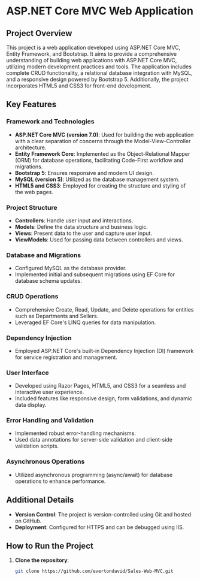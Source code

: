 # ASP.NET Core MVC Web Application

## Project Overview
This project is a web application developed using ASP.NET Core MVC, Entity Framework, and Bootstrap. It aims to provide a comprehensive understanding of building web applications with ASP.NET Core MVC, utilizing modern development practices and tools. The application includes complete CRUD functionality, a relational database integration with MySQL, and a responsive design powered by Bootstrap 5. Additionally, the project incorporates HTML5 and CSS3 for front-end development.

## Key Features
### Framework and Technologies
- **ASP.NET Core MVC (version 7.0)**: Used for building the web application with a clear separation of concerns through the Model-View-Controller architecture.
- **Entity Framework Core**: Implemented as the Object-Relational Mapper (ORM) for database operations, facilitating Code-First workflow and migrations.
- **Bootstrap 5**: Ensures responsive and modern UI design.
- **MySQL (version 5)**: Utilized as the database management system.
- **HTML5 and CSS3**: Employed for creating the structure and styling of the web pages.

### Project Structure
- **Controllers**: Handle user input and interactions.
- **Models**: Define the data structure and business logic.
- **Views**: Present data to the user and capture user input.
- **ViewModels**: Used for passing data between controllers and views.

### Database and Migrations
- Configured MySQL as the database provider.
- Implemented initial and subsequent migrations using EF Core for database schema updates.

### CRUD Operations
- Comprehensive Create, Read, Update, and Delete operations for entities such as Departments and Sellers.
- Leveraged EF Core's LINQ queries for data manipulation.

### Dependency Injection
- Employed ASP.NET Core's built-in Dependency Injection (DI) framework for service registration and management.

### User Interface
- Developed using Razor Pages, HTML5, and CSS3 for a seamless and interactive user experience.
- Included features like responsive design, form validations, and dynamic data display.

### Error Handling and Validation
- Implemented robust error-handling mechanisms.
- Used data annotations for server-side validation and client-side validation scripts.

### Asynchronous Operations
- Utilized asynchronous programming (async/await) for database operations to enhance performance.

## Additional Details
- **Version Control**: The project is version-controlled using Git and hosted on GitHub.
- **Deployment**: Configured for HTTPS and can be debugged using IIS.

## How to Run the Project
1. **Clone the repository**:
   ```bash
   git clone https://github.com/evertondavid/Sales-Web-MVC.git
